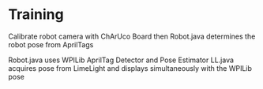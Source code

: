 # Training

Calibrate robot camera with ChArUco Board then
Robot.java determines the robot pose from AprilTags

Robot.java uses WPILib AprilTag Detector and Pose Estimator
LL.java acquires pose from LimeLight and displays simultaneously with the WPILib pose
